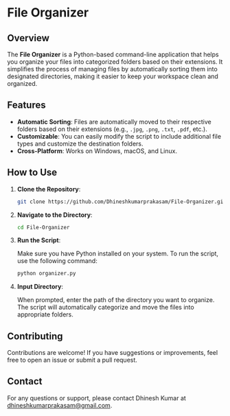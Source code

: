 # File Organizer

## Overview

The **File Organizer** is a Python-based command-line application that helps you organize your files into categorized folders based on their extensions. It simplifies the process of managing files by automatically sorting them into designated directories, making it easier to keep your workspace clean and organized.

## Features

- **Automatic Sorting**: Files are automatically moved to their respective folders based on their extensions (e.g., `.jpg`, `.png`, `.txt`, `.pdf`, etc.).
- **Customizable**: You can easily modify the script to include additional file types and customize the destination folders.
- **Cross-Platform**: Works on Windows, macOS, and Linux.

## How to Use

1. **Clone the Repository**:

   ```bash
   git clone https://github.com/Dhineshkumarprakasam/File-Organizer.git
   ```

2. **Navigate to the Directory**:

   ```bash
   cd File-Organizer
   ```

3. **Run the Script**:

   Make sure you have Python installed on your system. To run the script, use the following command:

   ```bash
   python organizer.py
   ```

4. **Input Directory**:

   When prompted, enter the path of the directory you want to organize. The script will automatically categorize and move the files into appropriate folders.


## Contributing

Contributions are welcome! If you have suggestions or improvements, feel free to open an issue or submit a pull request.


## Contact

For any questions or support, please contact Dhinesh Kumar at [dhineshkumarprakasam@gmail.com](mailto:dhineshkumarprakasam@gmail.com).
